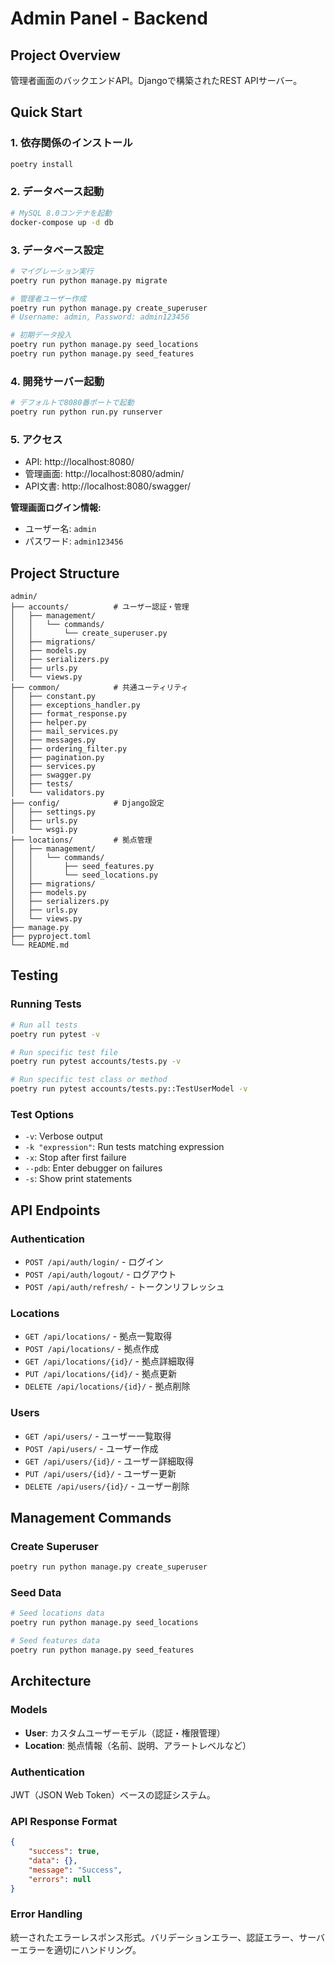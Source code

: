 # Admin Panel - Backend

## Project Overview

管理者画面のバックエンドAPI。Djangoで構築されたREST APIサーバー。

## Quick Start

### 1. 依存関係のインストール
```bash
poetry install
```

### 2. データベース起動
```bash
# MySQL 8.0コンテナを起動
docker-compose up -d db
```

### 3. データベース設定
```bash
# マイグレーション実行
poetry run python manage.py migrate

# 管理者ユーザー作成
poetry run python manage.py create_superuser
# Username: admin, Password: admin123456

# 初期データ投入
poetry run python manage.py seed_locations
poetry run python manage.py seed_features
```

### 4. 開発サーバー起動
```bash
# デフォルトで8080番ポートで起動
poetry run python run.py runserver
```

### 5. アクセス
- API: http://localhost:8080/
- 管理画面: http://localhost:8080/admin/
- API文書: http://localhost:8080/swagger/

**管理画面ログイン情報:**
- ユーザー名: `admin`
- パスワード: `admin123456`

## Project Structure

```
admin/
├── accounts/          # ユーザー認証・管理
│   ├── management/
│   │   └── commands/
│   │       └── create_superuser.py
│   ├── migrations/
│   ├── models.py
│   ├── serializers.py
│   ├── urls.py
│   └── views.py
├── common/            # 共通ユーティリティ
│   ├── constant.py
│   ├── exceptions_handler.py
│   ├── format_response.py
│   ├── helper.py
│   ├── mail_services.py
│   ├── messages.py
│   ├── ordering_filter.py
│   ├── pagination.py
│   ├── services.py
│   ├── swagger.py
│   ├── tests/
│   └── validators.py
├── config/            # Django設定
│   ├── settings.py
│   ├── urls.py
│   └── wsgi.py
├── locations/         # 拠点管理
│   ├── management/
│   │   └── commands/
│   │       ├── seed_features.py
│   │       └── seed_locations.py
│   ├── migrations/
│   ├── models.py
│   ├── serializers.py
│   ├── urls.py
│   └── views.py
├── manage.py
├── pyproject.toml
└── README.md
```

## Testing

### Running Tests

```bash
# Run all tests
poetry run pytest -v

# Run specific test file
poetry run pytest accounts/tests.py -v

# Run specific test class or method
poetry run pytest accounts/tests.py::TestUserModel -v
```

### Test Options

- `-v`: Verbose output
- `-k "expression"`: Run tests matching expression
- `-x`: Stop after first failure
- `--pdb`: Enter debugger on failures
- `-s`: Show print statements

## API Endpoints

### Authentication

- `POST /api/auth/login/` - ログイン
- `POST /api/auth/logout/` - ログアウト
- `POST /api/auth/refresh/` - トークンリフレッシュ

### Locations

- `GET /api/locations/` - 拠点一覧取得
- `POST /api/locations/` - 拠点作成
- `GET /api/locations/{id}/` - 拠点詳細取得
- `PUT /api/locations/{id}/` - 拠点更新
- `DELETE /api/locations/{id}/` - 拠点削除

### Users

- `GET /api/users/` - ユーザー一覧取得
- `POST /api/users/` - ユーザー作成
- `GET /api/users/{id}/` - ユーザー詳細取得
- `PUT /api/users/{id}/` - ユーザー更新
- `DELETE /api/users/{id}/` - ユーザー削除

## Management Commands

### Create Superuser

```bash
poetry run python manage.py create_superuser
```

### Seed Data

```bash
# Seed locations data
poetry run python manage.py seed_locations

# Seed features data  
poetry run python manage.py seed_features
```

## Architecture

### Models

- **User**: カスタムユーザーモデル（認証・権限管理）
- **Location**: 拠点情報（名前、説明、アラートレベルなど）

### Authentication

JWT（JSON Web Token）ベースの認証システム。

### API Response Format

```json
{
    "success": true,
    "data": {},
    "message": "Success",
    "errors": null
}
```

### Error Handling

統一されたエラーレスポンス形式。バリデーションエラー、認証エラー、サーバーエラーを適切にハンドリング。
